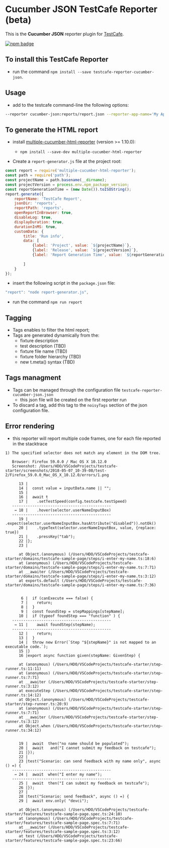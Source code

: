 # Cucumber JSON TestCafe Reporter (beta)

This is the **Cucumber JSON** reporter plugin for [TestCafe](http://devexpress.github.io/testcafe).

[![npm badge](https://nodei.co/npm/testcafe-reporter-cucumber-json.png)](https://npmjs.org/package/testcafe-reporter-cucumber-json)


## To install this TestCafe Reporter

* run the command `npm install --save testcafe-reporter-cucumber-json`.

## Usage

* add to the testcafe command-line the following options:
```sh
--reporter cucumber-json:reports/report.json --reporter-app-name='My App' --reporter-app-version='x.y.z'
```

## To generate the HTML report

* install  [multiple-cucumber-html-reporter](https://github.com/wswebcreation/multiple-cucumber-html-reporter) (version >= 1.10.0):
    * `npm install --save-dev multiple-cucumber-html-reporter`

* Create a `report-generator.js` file at the project root:

```javascript
const report = require('multiple-cucumber-html-reporter');
const path = require('path');
const projectName = path.basename(__dirname);
const projectVersion = process.env.npm_package_version;
const reportGenerationTime = (new Date()).toISOString();
report.generate({
    reportName: 'TestCafe Report',
	jsonDir: 'reports',
    reportPath: 'reports',
    openReportInBrowser: true,
    disableLog: true,
    displayDuration: true,
    durationInMS: true,
    customData: {
        title: 'Run info',
        data: [
            {label: 'Project', value: `${projectName}`},
            {label: 'Release', value: `${projectVersion}`},
            {label: 'Report Generation Time', value: `${reportGenerationTime}`},
            
        ]
    }
});
```

* insert the following script in the `package.json` file:
```javascript
"report": "node report-generator.js",
```

* run the command `npm run report`

## Tagging

* Tags enables to filter the html report;
* Tags are generated dynamically from the: 
    * fixture description
    * test description (TBD)
    * fixture file name (TBD)
    * fixture folder hierarchy (TBD)
    * new t.meta() syntax (TBD) 

## Tags managment

* Tags can be managed through the configuration file `testcafe-reporter-cucumber-json.json`
    * this json file will be created on the first reporter run
* To discard a tag, add this tag to the `noisyTags` section of the json configuration file.

## Error rendering

* this reporter will report multiple code frames, one for each file reported in the stacktrace

```text
1) The specified selector does not match any element in the DOM tree.

   Browser: Firefox 59.0.0 / Mac OS X 10.12.0
   Screenshot: /Users/HDO/VSCodeProjects/testcafe-starter/screenshots/2018-05-07_10-39-08/test-2/Firefox_59.0.0_Mac_OS_X_10.12.0/errors/1.png

      13 |
      14 |  const value = inputData.name || "";
      15 |
      16 |  await t
      17 |    .setTestSpeed(config.testcafe.testSpeed)
   --------------------------------------------
    → 18 |    .hover(selector.userNameInputBox)
   --------------------------------------------
      19 |    .expect(selector.userNameInputBox.hasAttribute("disabled")).notOk()
      20 |    .typeText(selector.userNameInputBox, value, {replace: true})
      21 |    .pressKey("tab");
      22 |};
      23 |

      at Object.(anonymous) (/Users/HDO/VSCodeProjects/testcafe-starter/domains/testcafe-sample-page/steps/i-enter-my-name.ts:18:6)
      at (anonymous) (/Users/HDO/VSCodeProjects/testcafe-starter/domains/testcafe-sample-page/steps/i-enter-my-name.ts:7:71)
      at __awaiter (/Users/HDO/VSCodeProjects/testcafe-starter/domains/testcafe-sample-page/steps/i-enter-my-name.ts:3:12)
      at exports.default (/Users/HDO/VSCodeProjects/testcafe-starter/domains/testcafe-sample-page/steps/i-enter-my-name.ts:7:36)


       6 |  if (canExecute === false) {
       7 |    return;
       8 |  }
       9 |  const foundStep = stepMappings[stepName];
      10 |  if (typeof foundStep === "function" ) {
   --------------------------------------------
    → 11 |    await foundStep(stepName);
   --------------------------------------------
      12 |    return;
      13 |  }
      14 |  throw new Error(`Step "${stepName}" is not mapped to an executable code.`);
      15 |}
      16 |export async function given(stepName: GivenStep) {

      at (anonymous) (/Users/HDO/VSCodeProjects/testcafe-starter/step-runner.ts:11:11)
      at (anonymous) (/Users/HDO/VSCodeProjects/testcafe-starter/step-runner.ts:7:71)
      at __awaiter (/Users/HDO/VSCodeProjects/testcafe-starter/step-runner.ts:3:12)
      at executeStep (/Users/HDO/VSCodeProjects/testcafe-starter/step-runner.ts:14:12)
      at Object.(anonymous) (/Users/HDO/VSCodeProjects/testcafe-starter/step-runner.ts:20:9)
      at (anonymous) (/Users/HDO/VSCodeProjects/testcafe-starter/step-runner.ts:7:71)
      at __awaiter (/Users/HDO/VSCodeProjects/testcafe-starter/step-runner.ts:3:12)
      at Object.when (/Users/HDO/VSCodeProjects/testcafe-starter/step-runner.ts:34:12)


      19 |  await  then("no name should be populated");
      20 |  await   and("I cannot submit my feedback on testcafe");
      21 |});
      22 |
      23 |test("Scenario: can send feedback with my name only", async () =) {
   --------------------------------------------
    → 24 |  await  when("I enter my name");
   --------------------------------------------
      25 |  await  then("I can submit my feedback on testcafe");
      26 |});
      27 |
      28 |test("Scenario: send feedback", async () =) {
      29 |  await env.only( "devci");

      at Object.(anonymous) (/Users/HDO/VSCodeProjects/testcafe-starter/features/testcafe-sample-page.spec.ts:24:10)
      at (anonymous) (/Users/HDO/VSCodeProjects/testcafe-starter/features/testcafe-sample-page.spec.ts:7:71)
      at __awaiter (/Users/HDO/VSCodeProjects/testcafe-starter/features/testcafe-sample-page.spec.ts:3:12)
      at test (/Users/HDO/VSCodeProjects/testcafe-starter/features/testcafe-sample-page.spec.ts:23:66)

````
